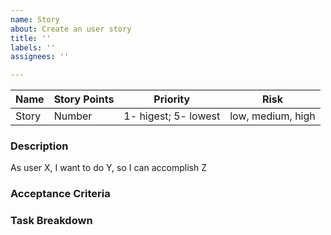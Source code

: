 ```yaml
---
name: Story
about: Create an user story
title: ''
labels: ''
assignees: ''

---
```


| Name    | Story Points | Priority | Risk |  
| -------- | ------- | ------- | ------- |
| Story | Number    |1- higest; 5- lowest| low, medium, high

### Description

As user X, I want to do Y, so I can accomplish Z
### Acceptance Criteria

### Task Breakdown